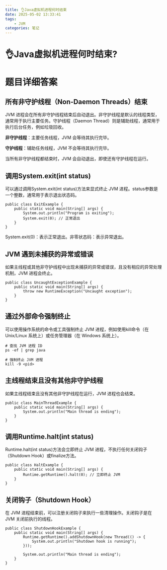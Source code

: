 ```yaml
---
title: 👌Java虚拟机进程何时结束
date: 2025-05-02 13:33:41
tags:
	- JVM
categories: 笔记
--- 
```

# 👌Java虚拟机进程何时结束?

# 题目详细答案
## 所有非守护线程（Non-Daemon Threads）结束
JVM 进程会在所有非守护线程结束后自动退出。非守护线程是默认的线程类型，通常用于执行主要任务。守护线程（Daemon Thread）则是辅助线程，通常用于执行后台任务，例如垃圾回收。

**非守护线程**：主要任务线程，JVM 会等待其执行完毕。

**守护线程**：辅助任务线程，JVM 不会等待其执行完毕。

当所有非守护线程都结束时，JVM 会自动退出，即使还有守护线程在运行。

## 调用System.exit(int status)
可以通过调用System.exit(int status)方法来显式终止 JVM 进程。status参数是一个整数，通常用于表示退出状态码。

```plain
public class ExitExample {
    public static void main(String[] args) {
        System.out.println("Program is exiting");
        System.exit(0); // 正常退出
    }
}
```

System.exit(0)：表示正常退出。非零状态码：表示异常退出。

## JVM 遇到未捕获的异常或错误
如果主线程或其他非守护线程中出现未捕获的异常或错误，且没有相应的异常处理机制，JVM 进程会终止。

```plain
public class UncaughtExceptionExample {
    public static void main(String[] args) {
        throw new RuntimeException("Uncaught exception");
    }
}
```

## 通过外部命令强制终止
可以使用操作系统的命令或工具强制终止 JVM 进程，例如使用kill命令（在 Unix/Linux 系统上）或任务管理器（在 Windows 系统上）。

```plain
# 查找 JVM 进程 ID
ps -ef | grep java

# 强制终止 JVM 进程
kill -9 <pid>
```

## 主线程结束且没有其他非守护线程
如果主线程结束且没有其他非守护线程在运行，JVM 进程也会结束。

```plain
public class MainThreadExample {
    public static void main(String[] args) {
        System.out.println("Main thread is ending");
    }
}
```

## 调用Runtime.halt(int status)
Runtime.halt(int status)方法会立即终止 JVM 进程，不执行任何关闭钩子（Shutdown Hook）或finalize方法。

```plain
public class HaltExample {
    public static void main(String[] args) {
        Runtime.getRuntime().halt(0); // 立即终止 JVM
    }
}
```

## 关闭钩子（Shutdown Hook）
在 JVM 进程结束前，可以注册关闭钩子来执行一些清理操作。关闭钩子是在 JVM 关闭前执行的线程。

```plain
public class ShutdownHookExample {
    public static void main(String[] args) {
        Runtime.getRuntime().addShutdownHook(new Thread(() -> {
            System.out.println("Shutdown hook is running");
        }));

        System.out.println("Main thread is ending");
    }
}
```



